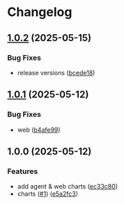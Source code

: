 # Changelog

## [1.0.2](https://github.com/pewty-fr/schwifty-helm/compare/web/v1.0.1...web/v1.0.2) (2025-05-15)


### Bug Fixes

* release versions ([bcede18](https://github.com/pewty-fr/schwifty-helm/commit/bcede18e29364d047a8b6c2ae5bb30c80178f6b4))

## [1.0.1](https://github.com/pewty-fr/schwifty-helm/compare/web/v1.0.0...web/v1.0.1) (2025-05-12)


### Bug Fixes

* web ([b4afe99](https://github.com/pewty-fr/schwifty-helm/commit/b4afe99c45b36a2fe0169e2597768f0023037dfa))

## 1.0.0 (2025-05-12)


### Features

* add agent & web charts ([ec33c80](https://github.com/pewty-fr/schwifty-helm/commit/ec33c800ab1df3ad1869cbba4cec776f908773ce))
* charts ([#1](https://github.com/pewty-fr/schwifty-helm/issues/1)) ([e5a2fc3](https://github.com/pewty-fr/schwifty-helm/commit/e5a2fc3aed7f9cf1315390f886530c8a7a5cdc07))
